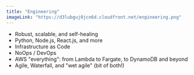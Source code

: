 ```yaml
---
title: "Engineering"
imageLink: "https://d3lubguj0jcn6d.cloudfront.net/engineering.png"
---
```


- Robust, scalable, and self-healing
- Python, Node.js, React.js, and more
- Infrastructure as Code
- NoOps / DevOps
- AWS "everything": from Lambda to Fargate, to DynamoDB and beyond
- Agile, Waterfall, and "wet agile" (bit of both!)
